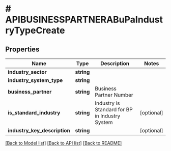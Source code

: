# # APIBUSINESSPARTNERABuPaIndustryTypeCreate

## Properties

Name | Type | Description | Notes
------------ | ------------- | ------------- | -------------
**industry_sector** | **string** |  |
**industry_system_type** | **string** |  |
**business_partner** | **string** | Business Partner Number |
**is_standard_industry** | **string** | Industry is Standard for BP in Industry System | [optional]
**industry_key_description** | **string** |  | [optional]

[[Back to Model list]](../../README.md#models) [[Back to API list]](../../README.md#endpoints) [[Back to README]](../../README.md)
